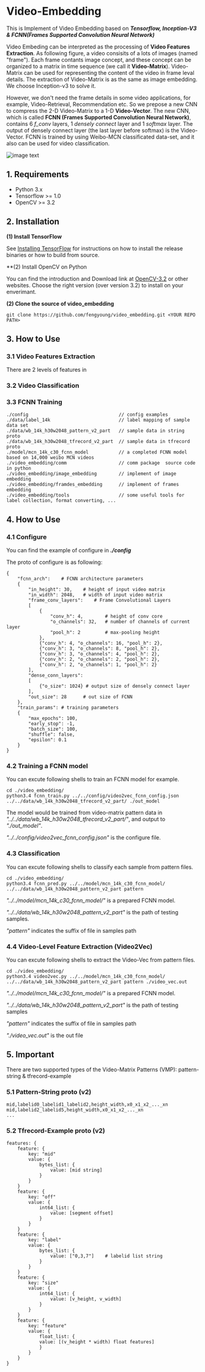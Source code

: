 # Video-Embedding

This is Implement of Video Embedding based on ***Tensorflow, Inception-V3 & FCNN(Frames Supported Convolution Neural Network)*** 

Video Embeding can be interpreted as the processing of **Video Features Extraction**. As following figure, a video consisits of a lots of images (named "frame"). Each frame contants image concept, and these concept can be organized to a matrix in time sequence (we call it **Video-Matrix**). Video-Matrix can be used for representing the content of the video in frame leval details. The extraction of Video-Matrix is as the same as image embedding. We choose Inception-v3 to solve it.

However, we don't need the frame details in some video applications, for example, Video-Retrieval, Recommendation etc. So we prepose a new CNN to compress the 2-D Video-Matrix to a 1-D **Video-Vector**. The new CNN, which is called **FCNN (Frames Supported Convolution Neural Network)**, contains 6 *f_conv* layers, 1 *densely connect* layer and 1 *softmax* layer. The output of densely connect layer (the last layer before softmax) is the Video-Vector. FCNN is trained by using Weibo-MCN classificated data-set, and it also can be used for video classification.

![image text](https://raw.githubusercontent.com/fengyoung/video_embedding/master/pic/video_embedding_01.jpeg)

## 1. Requirements

- Python 3.x
- Tensorflow >= 1.0
- OpenCV >= 3.2

## 2. Installation

**(1) Install TensorFlow**

See [Installing TensorFlow](https://www.tensorflow.org/install/) for instructions on how to install the release binaries or how to build from source.

**(2) Install OpenCV on Python

You can find the introduction and Download link at [OpenCV-3.2](http://opencv.org/opencv-3-2.html) or other websites. Choose the right version (over version 3.2) to install on your enverimant. 

**(2) Clone the source of video_embedding**

```
git clone https://github.com/fengyoung/video_embedding.git <YOUR REPO PATH>
```

## 3. How to Use

### 3.1 Video Features Extraction
There are 2 levels of features in 

### 3.2 Video Classification

### 3.3 FCNN Training









```
./config	                       		 // config examples
./data/label_14k                         // label mapping of sample data set
./data/wb_14k_h30w2048_pattern_v2_part   // sample data in string proto
./data/wb_14k_h30w2048_tfrecord_v2_part  // sample data in tfrecord proto
./model/mcn_14k_c30_fcnn_model           // a completed FCNN model based on 14,000 weibo MCN videos
./video_embedding/comm                   // comm package  source code in python 
./video_embedding/image_embedding		 // implement of image embedding
./video_embedding/framdes_embedding		 // implement of frames embedding
./video_embedding/tools                  // some useful tools for label collection, format converting, ...
```

## 4. How to Use

### 4.1 Configure

You can find the example of configure in ***./config***

The proto of configure is as following: 

```
{
	"fcnn_arch":	# FCNN architecture parameters 
	{
		"in_height": 30,	# height of input video matrix  
		"in_width": 2048,	# width of input video matrix  
		"frame_conv_layers":	# Frame Convolutional Layers 
		[
			{ 
				"conv_h": 4,		# height of conv core 
				"o_channels": 32,	# number of channels of current layer
				"pool_h": 2			# max-pooling height
			},
			{"conv_h": 4, "o_channels": 16, "pool_h": 2},
			{"conv_h": 3, "o_channels": 8, "pool_h": 2},
			{"conv_h": 3, "o_channels": 4, "pool_h": 2},
			{"conv_h": 2, "o_channels": 2, "pool_h": 2},
			{"conv_h": 2, "o_channels": 1, "pool_h": 2}
		],
		"dense_conn_layers":
		[
			{"o_size": 1024} # output size of densely connect layer
		],
		"out_size": 28		# out size of FCNN
	},
	"train_params":	# training parameters
	{
		"max_epochs": 100, 
		"early_stop": -1,
		"batch_size": 100,
		"shuffle": false,
		"epsilon": 0.1 
	}
}
```


### 4.2 Training a FCNN model

You can excute following shells to train an FCNN model for example. 

```
cd ./video_embedding/
python3.4 fcnn_train.py ../../config/video2vec_fcnn_config.json ../../data/wb_14k_h30w2048_tfrecord_v2_part/ ./out_model 
```

The model would be trained from video-matrix pattern data in *"../../data/wb_14k_h30w2048_tfrecord_v2_part/"*, and output to *"./out_model"*.

*"../../config/video2vec_fcnn_config.json"* is the configure file. 



### 4.3 Classification

You can excute following shells to classify each sample from pattern files. 

```
cd ./video_embedding/
python3.4 fcnn_pred.py ../../model/mcn_14k_c30_fcnn_model/ ../../data/wb_14k_h30w2048_pattern_v2_part pattern
```

*"../../model/mcn_14k_c30_fcnn_model/"* is a prepared FCNN model. 

*"../../data/wb_14k_h30w2048_pattern_v2_part"* is the path of testing samples. 

*"pattern"* indicates the suffix of file in samples path


### 4.4 Video-Level Feature Extraction (Video2Vec)

You can excute following shells to extract the Video-Vec from pattern files. 

```
cd ./video_embedding/
python3.4 video2vec.py ../../model/mcn_14k_c30_fcnn_model/ ../../data/wb_14k_h30w2048_pattern_v2_part pattern ./video_vec.out
```

*"../../model/mcn_14k_c30_fcnn_model/"* is a prepared FCNN model. 

*"../../data/wb_14k_h30w2048_pattern_v2_part"* is the path of testing samples

*"pattern"* indicates the suffix of file in samples path

*"./video_vec.out"* is the out file 


## 5. Important

There are two supported types of the Video-Matrix Patterns (VMP): pattern-string & tfrecord-example 

### 5.1 Pattern-String proto (v2)

```
mid,labelid0_labelid1_labelid2,height_width,x0_x1_x2_..._xn
mid,labelid2_labelid5,height_width,x0_x1_x2_..._xn
...
```

### 5.2 Tfrecord-Example proto (v2)


```
features: {
	feature: {
		key: "mid"
		value: {
			bytes_list: {
				value: [mid string]
			}
		}
	}
	feature: {
		key: "off"
		value: {
			int64_list: {
				value: [segment offset] 
			}
		}
	}
	feature: {
		key: "label"
		value: {
			bytes_list: {
				value: ["0,3,7"]    # labelid list string 
			}
		}
	}
	feature: {
		key: "size"
		value: {
			int64_list: {
				value: [v_height, v_width]
			}
		}
	}
	feature: {
		key: "feature"
		value: {
			float_list: {
			value: [(v_height * width) float features]
			}
		}
	}
}
```


